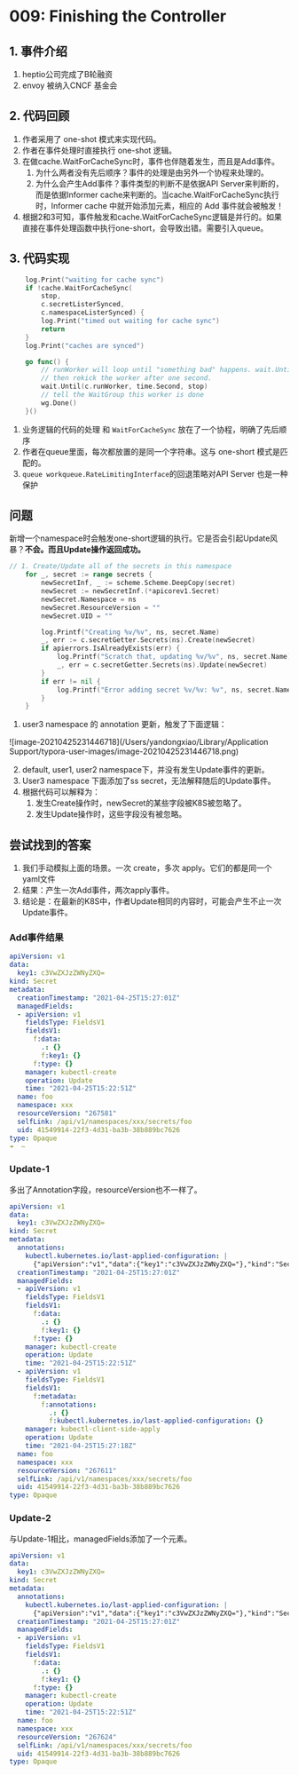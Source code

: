 # 009: Finishing the Controller

## 1. 事件介绍

1. heptio公司完成了B轮融资
2. envoy 被纳入CNCF 基金会

## 2. 代码回顾

1. 作者采用了 one-shot 模式来实现代码。
2. 作者在事件处理时直接执行 one-shot 逻辑。
3. 在做cache.WaitForCacheSync时，事件也伴随着发生，而且是Add事件。
   1. 为什么两者没有先后顺序？事件的处理是由另外一个协程来处理的。
   2. 为什么会产生Add事件？事件类型的判断不是依据API Server来判断的，而是依据Informer cache来判断的。当cache.WaitForCacheSync执行时，Informer cache 中就开始添加元素，相应的 Add 事件就会被触发！
4. 根据2和3可知，事件触发和cache.WaitForCacheSync逻辑是并行的。如果直接在事件处理函数中执行one-short，会导致出错。需要引入queue。

## 3. 代码实现

```go
	log.Print("waiting for cache sync")
	if !cache.WaitForCacheSync(
		stop,
		c.secretListerSynced,
		c.namespaceListerSynced) {
		log.Print("timed out waiting for cache sync")
		return
	}
	log.Print("caches are synced")

	go func() {
		// runWorker will loop until "something bad" happens. wait.Until will
		// then rekick the worker after one second.
		wait.Until(c.runWorker, time.Second, stop)
		// tell the WaitGroup this worker is done
		wg.Done()
	}()

```

1. 业务逻辑的代码的处理 和 `WaitForCacheSync` 放在了一个协程，明确了先后顺序
2. 作者在queue里面，每次都放置的是同一个字符串。这与 one-short 模式是匹配的。
3. `queue workqueue.RateLimitingInterface`的回退策略对API Server 也是一种保护

## 问题

新增一个namespace时会触发one-short逻辑的执行。它是否会引起Update风暴？**不会。而且Update操作返回成功。**

```go
// 1. Create/Update all of the secrets in this namespace
	for _, secret := range secrets {
		newSecretInf, _ := scheme.Scheme.DeepCopy(secret)
		newSecret := newSecretInf.(*apicorev1.Secret)
		newSecret.Namespace = ns
		newSecret.ResourceVersion = ""
		newSecret.UID = ""

		log.Printf("Creating %v/%v", ns, secret.Name)
		_, err := c.secretGetter.Secrets(ns).Create(newSecret)
		if apierrors.IsAlreadyExists(err) {
			log.Printf("Scratch that, updating %v/%v", ns, secret.Name)
			_, err = c.secretGetter.Secrets(ns).Update(newSecret)
		}
		if err != nil {
			log.Printf("Error adding secret %v/%v: %v", ns, secret.Name, err)
		}
	}
```

1. user3 namespace 的 annotation 更新，触发了下面逻辑：

![image-20210425231446718](/Users/yandongxiao/Library/Application Support/typora-user-images/image-20210425231446718.png)

2. default, user1, user2 namespace下，并没有发生Update事件的更新。
3. User3 namespace 下面添加了ss secret，无法解释随后的Update事件。
4. 根据代码可以解释为：
   1. 发生Create操作时，newSecret的某些字段被K8S被忽略了。
   2. 发生Update操作时，这些字段没有被忽略。

## 尝试找到的答案

1. 我们手动模拟上面的场景。一次 create，多次 apply。它们的都是同一个yaml文件
2. 结果：产生一次Add事件，两次apply事件。
3. 结论是：在最新的K8S中，作者Update相同的内容时，可能会产生不止一次Update事件。

### Add事件结果

```yaml
apiVersion: v1
data:
  key1: c3VwZXJzZWNyZXQ=
kind: Secret
metadata:
  creationTimestamp: "2021-04-25T15:27:01Z"
  managedFields:
  - apiVersion: v1
    fieldsType: FieldsV1
    fieldsV1:
      f:data:
        .: {}
        f:key1: {}
      f:type: {}
    manager: kubectl-create
    operation: Update
    time: "2021-04-25T15:22:51Z"
  name: foo
  namespace: xxx
  resourceVersion: "267581"
  selfLink: /api/v1/namespaces/xxx/secrets/foo
  uid: 41549914-22f3-4d31-ba3b-38b889bc7626
type: Opaque
➜  ~
```

### Update-1

多出了Annotation字段，resourceVersion也不一样了。

```yaml
apiVersion: v1
data:
  key1: c3VwZXJzZWNyZXQ=
kind: Secret
metadata:
  annotations:
    kubectl.kubernetes.io/last-applied-configuration: |
      {"apiVersion":"v1","data":{"key1":"c3VwZXJzZWNyZXQ="},"kind":"Secret","metadata":{"annotations":{},"creationTimestamp":"2021-04-25T15:22:51Z","managedFields":[{"apiVersion":"v1","fieldsType":"FieldsV1","fieldsV1":{"f:data":{".":{},"f:key1":{}},"f:type":{}},"manager":"kubectl-create","operation":"Update","time":"2021-04-25T15:22:51Z"}],"name":"foo","namespace":"xxx","selfLink":"/api/v1/namespaces/kube-public/secrets/foo"},"type":"Opaque"}
  creationTimestamp: "2021-04-25T15:27:01Z"
  managedFields:
  - apiVersion: v1
    fieldsType: FieldsV1
    fieldsV1:
      f:data:
        .: {}
        f:key1: {}
      f:type: {}
    manager: kubectl-create
    operation: Update
    time: "2021-04-25T15:22:51Z"
  - apiVersion: v1
    fieldsType: FieldsV1
    fieldsV1:
      f:metadata:
        f:annotations:
          .: {}
          f:kubectl.kubernetes.io/last-applied-configuration: {}
    manager: kubectl-client-side-apply
    operation: Update
    time: "2021-04-25T15:27:18Z"
  name: foo
  namespace: xxx
  resourceVersion: "267611"
  selfLink: /api/v1/namespaces/xxx/secrets/foo
  uid: 41549914-22f3-4d31-ba3b-38b889bc7626
type: Opaque
```

### Update-2

与Update-1相比，managedFields添加了一个元素。

```yaml
apiVersion: v1
data:
  key1: c3VwZXJzZWNyZXQ=
kind: Secret
metadata:
  annotations:
    kubectl.kubernetes.io/last-applied-configuration: |
      {"apiVersion":"v1","data":{"key1":"c3VwZXJzZWNyZXQ="},"kind":"Secret","metadata":{"annotations":{},"creationTimestamp":"2021-04-25T15:22:51Z","managedFields":[{"apiVersion":"v1","fieldsType":"FieldsV1","fieldsV1":{"f:data":{".":{},"f:key1":{}},"f:type":{}},"manager":"kubectl-create","operation":"Update","time":"2021-04-25T15:22:51Z"}],"name":"foo","namespace":"xxx","selfLink":"/api/v1/namespaces/kube-public/secrets/foo"},"type":"Opaque"}
  creationTimestamp: "2021-04-25T15:27:01Z"
  managedFields:
  - apiVersion: v1
    fieldsType: FieldsV1
    fieldsV1:
      f:data:
        .: {}
        f:key1: {}
      f:type: {}
    manager: kubectl-create
    operation: Update
    time: "2021-04-25T15:22:51Z"
  name: foo
  namespace: xxx
  resourceVersion: "267624"
  selfLink: /api/v1/namespaces/xxx/secrets/foo
  uid: 41549914-22f3-4d31-ba3b-38b889bc7626
type: Opaque
```

